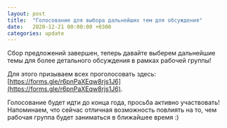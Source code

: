 ```yaml
---
layout: post
title:  "Голосование для выбора дальнейших тем для обсуждения"
date:   2020-12-21 00:00:00 +0300
categories: update
---
```

Сбор предложений завершен, теперь давайте выберем дальнейшие темы для более детального обсуждения в рамках рабочей группы!

Для этого призываем всех проголосовать здесь: [https://forms.gle/r6pnPaXEqw8rjs1J6](https://forms.gle/r6pnPaXEqw8rjs1J6).

Голосование будет идти до конца года, просьба активно участвовать! Напоминаем, что сейчас отличная возможность повлиять на то, чем рабочая группа будет заниматься в ближайшее время :)
